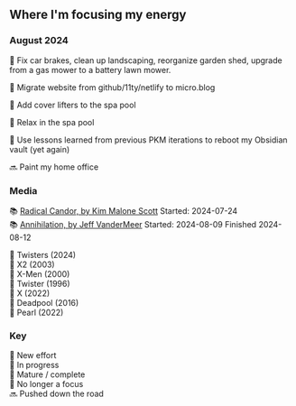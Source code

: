 ## Where I'm focusing my energy

### August 2024

🌿 Fix car brakes, clean up landscaping, reorganize garden shed, upgrade from a gas mower to a battery lawn mower.

🌲 Migrate website from github/11ty/netlify to micro.blog

🌲 Add cover lifters to the spa pool

🌿 Relax in the spa pool

🌿 Use lessons learned from previous PKM iterations to reboot my Obsidian vault (yet again)

🔜 Paint my home office

### Media
📚 [Radical Candor, by Kim Malone Scott](https://openlibrary.org/works/OL17803541W/Radical_Candor) Started: 2024-07-24<br>
📚 [Annihilation, by Jeff VanderMeer](https://openlibrary.org/works/OL17268007W/Annihilation) Started: 2024-08-09 Finished 2024-08-12<br>

🍿 Twisters (2024)<br>
🍿 X2 (2003)<br>
🍿 X-Men (2000)<br>
🍿 Twister (1996)<br>
🍿 X (2022)<br>
🍿 Deadpool (2016)<br>
🍿 Pearl (2022)<br>

### Key
🌱 New effort<br>
🌿 In progress<br>
🌲 Mature / complete<br>
🍂 No longer a focus<br>
🔜 Pushed down the road<br>

